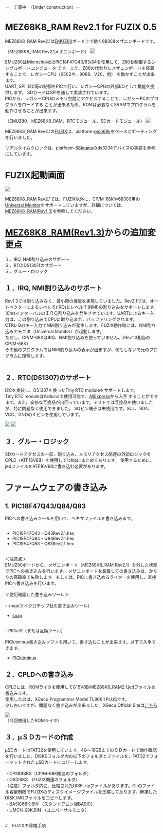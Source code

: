 ー　工事中　（Under construction）ー

# MEZ68K8_RAM Rev2.1 for FUZIX 0.5

MEZ68K8_RAM Rev2.1は[EMUZ80](https://vintagechips.wordpress.com/2022/03/05/emuz80_reference/)ボード上で動く68008メザニンボードです。



（MEZ68K8_RAM Rev2.1メザニンボード）
![](photo/P1030052.JPG)<br>


EMUZ80はMicrochip社のPIC18F47Q43/83/84を使用して、Z80を制御するシングルボードコンピュータ
です。また、Z80の代わりにメザニンボードを装着することで、レガシーCPU（6502や、8088、V20、他）
を動かすことが出来ます。<br>
UART, SPI, I2C等の制御をPICで行い、レガシーCPUの外部I/Oとして機能を提供します。
SDカードはSPIを通して実装されています。<br>
PICから、レガシーCPUのメモリ空間にアクセスすることで、レガシーPCのプログラムをロードする
ことが出来るため、ROMは必要なくSRAMでプログラムを動作させることが出来ます。


（EMUZ80、MEZ68K8_RAM、RTCモジュール、SDカードモジュール）
![](photo/P1030046.JPG)<br>


MEZ68K8_RAM Rev2.1の[FUZIX](https://www.fuzix.org/)は、platform-[pico68k](https://hackaday.io/project/179200-68000-minimal-homebrew-computer)をベースにポーティングを行いました。

リアルタイムクロックは、platfoem-[68knano](https://github.com/74hc595/68k-nano)のds3234デバイスの実装を参考にしています。
# FUZIX起動画面
![](photo/FUZIX起動画面.png)<br>


MEZ68K8_RAM Rev2.1では、FUZIX以外に、CP/M-68Kや68000用の[Universal Monitor](https://electrelic.com/electrelic/node/1317)をサポートしていますが、詳細については、[MEZ68K8_RAM(Rev1.3)](https://github.com/akih-san/MEZ68K8_RAM)を参照してください。

# [MEZ68K8_RAM(Rev1.3)](https://github.com/akih-san/MEZ68K8_RAM)からの追加変更点

１．IRQ, NMI割り込みのサポート<br>
２．RTC(DS1307)のサポート<br>
３．グルー・ロジック

## １．IRQ, NMI割り込みのサポート
Rev1.3では割り込みなく、最小限の機能を実現していました。Rev2.1では、オートベクターによるレベル５(IRQ)とレベル７(NMI)の割り込みをサポートします。<br>
10msインターバルのＩＲＱ割り込みを発生させています。UARTによるキー入力は、この割り込みでCPUに取り込まれ、バッファリングされます。<br>
CTRL-Qのキー入力でNMI割り込みが発生します。FUZIX動作時には、NMI割り込みでモニタ（Universal Monitor）が起動します。<br>
ただし、CP/M-68KはIRQ、NMI割り込みを使っていません。（Rev1.3相当のCP/M-68K）<br>
その他のプログラムではNMI割り込みの表示が出ますが、何もしないで元のプログラムに復帰します。<br>
<br>
## ２．RTC(DS1307)のサポート
I2Cを実装し、DS1307を使ったTiny RTC moduleをサポートします。<br>
Tiny RTC moduleはArduinoで使用可能で、[AliExpress](https://ja.aliexpress.com/?spm=a2g0o.home.logo.1.2fc55c72FX1lyE)から入手
することができます。また、安価な互換品が出回っています。テストでは互換品を使いましたが、特に問題なく使用できました。
SQピン端子は未使用です。SCL、SDA、VCC、GNDの４ピンを使用しています。


![](photo/tiny_rtc_modules.png)
![](photo/tiny_rtc_modules互換品.png)

## ３．グルー・ロジック
SDカードアクセスの一部、割り込み、メモリアクセス関連の外部ロジックをCPLD（ATF16V8B）を使用して1chipにまとめてあります。
使用するために、jedファイルをATF16V8Bに書き込む必要があります。

# ファームウェアの書き込み
## 1. PIC18F47Q43/Q84/Q83
PICへの書き込みツールを用いて、ヘキサファイルを書き込みます。<br>
<br>
- PIC18F47Q43 - Q43Rev2.1.hex
- PIC18F47Q84 - Q84Rev2.1.hex
- PIC18F47Q83 - Q83Rev2.1.hex
<br>
＜注意点＞<br>
EMUZ80ボードから、メザニンボード（MEZ68K8_RAM Rev2.1）を外した状態でPICへの書き込みを行います。
メザニンボードを装着しての書き込みは、かなりの高確率で失敗します。もしくは、PICに書き込めるライターを使用し、直接PICへ書き込みを行います。<br>
<br>
＜使用確認した書き込みツール＞<br>
<br>
- snap(マイクロチップ社の書き込みツール)<br>

  - [snap](https://www.microchip.com/en-us/development-tool/PG164100)

<br>
- PICkit3（または互換ツール）<br><br>
  PICkitminus書き込みソフトを用いて、書き込むことが出来ます。以下で入手できます。<br>

  - [PICkitminus](http://kair.us/projects/pickitminus/)

## ２．CPLDへの書き込み

   CPLDには、ROMライタを使用してG16V8B/MEZ68K8_RAM2.1.jedファイルを書込みます。<br>
   使用したのは、XGecu Programmer Model TL866Ⅱ PLUSです。<br>
   少し古いですが、問題なく書き込みが出来ました。XGecu Official Siteは[こちら](https://xgecu.myshopify.com/)<br>

   ![](photo/ROM_WRITER.JPG)<br>
（今回使用したROMライタ）

## ３．μＳＤカードの作成
μSDカードはFAT32を使用しています。4G～16GBまでのＳＤカードで動作確認を行いました。DISKSフォルダ内の以下のフォルダとファイルを、FAT32でフォーマットされた
μSDカードにコピーします。<br>
<br>
・CPMDISKS（CP/M-68K関連のフォルダ）<br>
・OSDISKS	（FUZIX関連のフォルダ）<br>
（注意）フォルダ内に、圧縮されたDISK.zipファイルがあります。Gitのファイル容量制限でFUZIXのディスクイメージファイルを圧縮してあります。解凍したDISK.IMGファイルをコピーします。<br>
・BASIC68K.BIN	（スタンドアロン版BASIC）<br>
・UMON_68K.BIN	（ユニバーサルモニタ）<br>
<br>


#　FUZIXの移植手順
